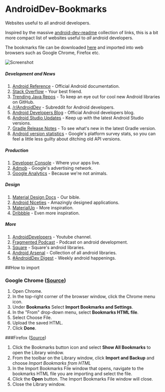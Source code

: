 # AndroidDev-Bookmarks
Websites useful to all android developers.

Inspired by the massive [android-dev-readme](https://github.com/anirudh24seven/android-dev-readme) collection of links, this is a bit more compact list of websites useful to *all* android developers.

The bookmarks file can be downloaded [here](https://github.com/AdityaAnand1/AndroidDev-Bookmarks/releases/download/1.0/AndroidDev-Bookmarks-import-file.zip) and imported into web browsers such as Google Chrome, Firefox etc.

![Screenshot](https://raw.githubusercontent.com/AdityaAnand1/AndroidDev-Bookmarks/master/Screenshot.png)

##### Development and News

1.  [Android Reference](http://developer.android.com/reference/packages.html) - Official Android documentation.
2.  [Stack Overflow](http://stackoverflow.com/questions/tagged/android) - Your best friend.
3.  [Trending Java Repos](https://github.com/trending?l=java&since=weekly) - To keep an eye out for cool new Android libraries on GitHub.
4.  [/r/AndroidDev](https://www.reddit.com/r/androiddev) - Subreddit for Android developers.
5.  [Android Developers Blog](http://android-developers.blogspot.in/) - Official Android developers blog.
6.  [Android Studio Updates](http://tools.android.com/recent) - Keep up with the latest Android Studio versions.
7.  [Gradle Release Notes](https://docs.gradle.org/current/release-notes) - To see what's new in the latest Gradle version.
8.  [Android version statistics](http://developer.android.com/about/dashboards/index.html#Platform) - Google's platform survey stats, so you can feel a little less guilty about ditching old API versions.

##### Production

1.  [Developer Console](https://play.google.com/apps/publish/) - Where your apps live.
2.  [Admob](https://apps.admob.com/) - Google's advertising network.
3.  [Google Analytics](https://analytics.google.com/analytics/web/) - Because we're not animals.

##### Design

1.  [Material Design Docs](http://www.google.com/design/spec/material-design/introduction.html) - Our bible.
2.  [Android Niceties](http://androidniceties.tumblr.com/) - Amazingly designed applications.
3.  [MaterialUp](http://www.materialup.com/) - More inspiration.
4.  [Dribbble](https://dribbble.com/tags/material_design) - Even more inspiration.

##### More

1.  [AndroidDevelopers](https://www.youtube.com/user/androiddevelopers/videos) - Youtube channel.
2.  [Fragmented Podcast](http://fragmentedpodcast.com/) - Podcast on android development.
3.  [Square](http://square.github.io/#android) - Square's android libraries.
4.  [Android Arsenal](https://android-arsenal.com/) - Collection of all android libraries.
5.  [#AndroidDev Digest](https://www.androiddevdigest.com/) - Weekly android happenings.

##How to import

### Google Chrome ([Source](https://support.google.com/chrome/answer/96816?hl=en))
1. Open Chrome.
2. In the top-right corner of the browser window, click the Chrome menu icon.
3. Under **Bookmarks** Select **Import Bookmarks and Settings**.
4. In the "From" drop-down menu, select **Bookmarks HTML file**.
5. Select Choose File.
6. Upload the saved HTML.
7. Click **Done**.

###Firefox ([Source](https://support.mozilla.org/en-US/kb/import-bookmarks-html-file))
1. Click the Bookmarks button icon and select **Show All Bookmarks** to open the Library window.
2. From the toolbar on the Library window, click **Import and Backup** and choose *Import Bookmarks from HTML*
3. In the Import Bookmarks File window that opens, navigate to the bookmarks HTML file you are importing and select the file.
4. Click the **Open** button. The Import Bookmarks File window will close.
5. Close the Library window.
